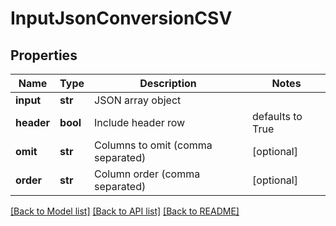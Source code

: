 # InputJsonConversionCSV

## Properties
Name | Type | Description | Notes
------------ | ------------- | ------------- | -------------
**input** | **str** | JSON array object | 
**header** | **bool** | Include header row | defaults to True
**omit** | **str** | Columns to omit (comma separated) | [optional] 
**order** | **str** | Column order (comma separated) | [optional] 

[[Back to Model list]](../README.md#documentation-for-models) [[Back to API list]](../README.md#documentation-for-api-endpoints) [[Back to README]](../README.md)


